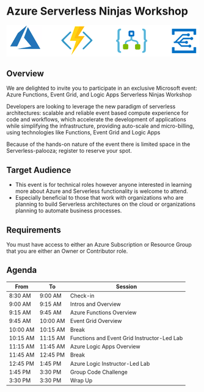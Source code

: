# Azure Serverless Ninjas Workshop

![Azure Serverless Workshop](workshop.png "Azure Serverless Workshop")

## Overview

We are delighted to invite you to participate in an exclusive Microsoft event: Azure Functions, Event Grid, and Logic Apps Serverless Ninjas Workshop

Developers are looking to leverage the new paradigm of serverless architectures: scalable and reliable event based compute experience for code and workflows, which accelerate the development of applications while simplifying the infrastructure, providing auto-scale and micro-billing, using technologies like Functions, Event Grid and Logic Apps

Because of the hands-on nature of the event there is limited space in the Serverless-palooza; register to reserve your spot.

## Target Audience

- This event is for technical roles however anyone interested in learning more about Azure and Serverless functionality is welcome to attend.
- Especially beneficial to those that work with organizations who are planning to build Serverless architectures on the cloud or organizations planning to automate business processes.

## Requirements

You must have access to either an Azure Subscription or Resource Group that you are either an Owner or Contributor role.

## Agenda

| From     | To       | Session                                     |
|----------|----------|---------------------------------------------|
| 8:30 AM  | 9:00 AM  | Check-in                                    |
| 9:00 AM  | 9:15 AM  | Intros and Overview                         |
| 9:15 AM  | 9:45 AM  | Azure Functions Overview                    |
| 9:45 AM  | 10:00 AM | Event Grid Overview                         |
| 10:00 AM | 10:15 AM | Break                                       |
| 10:15 AM | 11:15 AM | Functions and Event Grid Instructor-Led Lab |
| 11:15 AM | 11:45 AM | Azure Logic Apps Overview                   |
| 11:45 AM | 12:45 PM | Break                                       |
| 12:45 PM | 1:45 PM  | Azure Logic Instructor-Led Lab              |
| 1:45 PM  | 3:30 PM  | Group Code Challenge                        |
| 3:30 PM  | 3:30 PM  | Wrap Up                                     |

